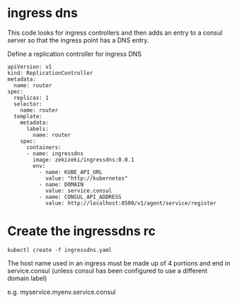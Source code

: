 # ingress dns

This code looks for ingress controllers and then adds an entry to a consul server so that the ingress point has a DNS entry.

Define a replication controller for ingress DNS

```
apiVersion: v1
kind: ReplicationController
metadata:
  name: router
spec:
  replicas: 1
  selector:
    name: router
  template:
    metadata:
      labels:
        name: router
    spec:
      containers:
      - name: ingressdns
        image: zekizeki/ingressdns:0.0.1
        env:
          - name: KUBE_API_URL
            value: "http://kubernetes"
          - name: DOMAIN
            value: service.consul
          - name: CONSUL_API_ADDRESS
            value: http://localhost:8500/v1/agent/service/register
```

# Create the ingressdns rc

```
kubectl create -f ingressdns.yaml
```


The host name used in an ingress must be made up of 4 portions and end in service.consul (unless consul has been configured to use a different domain label)

e.g.    myservice.myenv.service.consul


